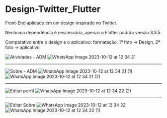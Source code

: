 # Design-Twitter_Flutter

Front-End aplicado em um design inspirado no Twitter.

Nenhuma dependência é nescessária, apenas o Flutter padrão versão 3.3.5

Comparativo entre o design e o aplicativo:
formatação: 1ª foto -> Design, 2ª foto -> aplicativo

![Atividades - ADM](https://github.com/BernardooVale/Design-Twitter-Flutter/assets/103006006/69b47914-60af-4b2a-8607-5e385980cf66)
![WhatsApp Image 2023-10-12 at 12 34 21](https://github.com/BernardooVale/Design-Twitter-Flutter/assets/103006006/5847472e-6c41-4f4c-8f44-3b8ea19a22dd)
___________________________________________________________________________________________________________________________________________________________
![Sobre - ADM](https://github.com/BernardooVale/Design-Twitter-Flutter/assets/103006006/44bac06e-7cad-4a7e-9612-bb3721a3d785)
![WhatsApp Image 2023-10-12 at 12 34 21 (1)](https://github.com/BernardooVale/Design-Twitter-Flutter/assets/103006006/a2fbeeae-6190-47f3-8b93-983f1969523b)
![WhatsApp Image 2023-10-12 at 12 34 21 (2)](https://github.com/BernardooVale/Design-Twitter-Flutter/assets/103006006/27658179-166e-48a4-8cc9-57b7ac0703b7)
___________________________________________________________________________________________________________________________________________________________
![Editar perfil](https://github.com/BernardooVale/Design-Twitter-Flutter/assets/103006006/542b0fac-8793-4469-b0e2-cc4cf09318ca)
![WhatsApp Image 2023-10-12 at 12 34 22 (2)](https://github.com/BernardooVale/Design-Twitter-Flutter/assets/103006006/a336de61-d180-407c-82e6-140791908986)
___________________________________________________________________________________________________________________________________________________________
![Editar Sobre](https://github.com/BernardooVale/Design-Twitter-Flutter/assets/103006006/f4dd1c70-1c10-41f2-9f39-b4f2ab8dc903)
![WhatsApp Image 2023-10-12 at 12 34 22](https://github.com/BernardooVale/Design-Twitter-Flutter/assets/103006006/dc7dd70b-e360-4dbd-8b25-b3396a8d31b9)
![WhatsApp Image 2023-10-12 at 12 34 22 (1)](https://github.com/BernardooVale/Design-Twitter-Flutter/assets/103006006/c25c5c9e-db84-466e-9a95-5f89ca65d3b2)
